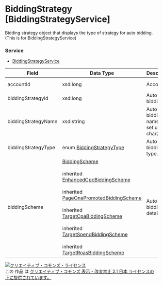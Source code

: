 # BiddingStrategy [BiddingStrategyService]
Bidding strategy object that displays the type of strategy for auto bidding. (This is for BiddingStrategyService)
### Service
+ [BiddingStrategyService](../services/BiddingStrategyService.md)

| Field | Data Type | Description | ADD | SET | REMOVE | 
|---|---|---|---|---|---|
| accountId| xsd:long| Account ID.| Req| Req<br>                        (notupdatable)| Req<br>                        (notupdatable) |
| biddingStrategyId| xsd:long| Auto bidding ID.| ─| Req<br>                        (notupdatable)| Req<br>                        (notupdatable) |
| biddingStrategyName| xsd:string| Auto bidding name. (Can set up to 50 characters.)| Req| Opt<br>                        (updatable)| ─ |
| biddingStrategyType| enum <a href="../data/BiddingStrategyType.md">BiddingStrategyType</a>| Auto bidding type.| ─| ─| ─ |
| biddingScheme| <a href="../data/BiddingScheme_BiddingStrategy.md">BiddingScheme</a><br><br> inherited <a href="../data/EnhancedCpcBiddingScheme_BiddingStrategy.md">EnhancedCpcBiddingScheme</a><br><br> inherited <a href="../data/PageOnePromotedBiddingScheme_BiddingStrategy.md">PageOnePromotedBiddingScheme </a><br><br> inherited <a href="../data/TargetCpaBiddingScheme_BiddingStrategy.md">TargetCpaBiddingScheme</a><br><br> inherited <a href="../data/TargetSpendBiddingScheme_BiddingStrategy.md">TargetSpendBiddingScheme</a><br><br> inherited <a href="../data/TargetRoasBiddingScheme_BiddingStrategy.md">TargetRoasBiddingScheme</a>| Auto bidding details| Req| Opt<br>                        (updatable)| ─ |
<a rel="license" href="http://creativecommons.org/licenses/by-nd/2.1/jp/"><img alt="クリエイティブ・コモンズ・ライセンス" style="border-width:0" src="https://i.creativecommons.org/l/by-nd/2.1/jp/88x31.png" /></a><br />この 作品 は <a rel="license" href="http://creativecommons.org/licenses/by-nd/2.1/jp/">クリエイティブ・コモンズ 表示 - 改変禁止 2.1 日本 ライセンスの下に提供されています。</a>
